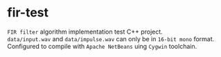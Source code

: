 # fir-test
`FIR filter` algorithm implementation test C++ project.  
`data/input.wav` and `data/impulse.wav` can only be in `16-bit mono` format.  
Configured to compile with `Apache NetBeans` uing `Cygwin` toolchain.
